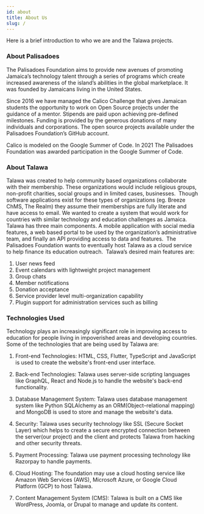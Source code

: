 ```yaml
---
id: about
title: About Us
slug: /
---
```


Here is a brief introduction to who we are and the Talawa projects.
### About Palisadoes

The Palisadoes Foundation aims to provide new avenues of promoting Jamaica’s technology talent through a series of programs which create increased awareness of the island’s abilities in the global marketplace. It was founded by Jamaicans living in the United States.
​

Since 2016 we have managed the Calico Challenge that gives Jamaican students the opportunity to work on Open Source projects under the guidance of a mentor. Stipends are paid upon achieving pre-defined milestones. Funding is provided by the generous donations of many individuals and corporations. The open source projects available under the Palisadoes Foundation’s GitHub account.
​

Calico is modeled on the Google Summer of Code. In 2021 The Palisadoes Foundation was awarded participation in the Google Summer of Code.

### About Talawa

Talawa was created to help community based organizations collaborate with their membership. These organizations would include religious groups, non-profit charities, social groups and in limited cases, businesses.
​
Though software applications exist for these types of organizations (eg. Breeze ChMS, The Realm) they assume their memberships are fully literate and have access to email. We wanted to create a system that would work for countries with similar technology and education challenges as Jamaica.
​
Talawa has three main components. A mobile application with social media features, a web based portal to be used by the organization’s administrative team, and finally an API providing access to data and features.
​​
The Palisadoes Foundation wants to eventually host Talawa as a cloud service to help finance its education outreach.
​
Talawa’s desired main features are:
​
1. User news feed
1. Event calendars with lightweight project management
1. Group chats
1. Member notifications
1. Donation acceptance
1. Service provider level multi-organization capability
1. Plugin support for administration services such as billing

### Technologies Used

Technology plays an increasingly significant role in improving access to education for people living in impoverished areas and developing countries. Some of the technologies that are being used by Talawa are:


1. Front-end Technologies: HTML, CSS, Flutter, TypeScript and JavaScript is used to create the website's front-end user interface.

2. Back-end Technologies: Talawa uses server-side scripting languages like GraphQL, React and Node.js to handle the website's back-end functionality.

3. Database Management System: Talawa uses database management system like Python SQLAlchemy as an ORM(Object–relational mapping) and MongoDB is used to store and manage the website's data.

4. Security: Talawa uses security technology like SSL (Secure Socket Layer) which helps to create a secure encrypted connection between the server(our project) and the client and protects Talawa from hacking and other security threats.

5. Payment Processing: Talawa use payment processing technology like Razorpay to handle payments.

6. Cloud Hosting: The foundation may use a cloud hosting service like Amazon Web Services (AWS), Microsoft Azure, or Google Cloud Platform (GCP) to host Talawa.

7. Content Management System (CMS): Talawa is built on a CMS like WordPress, Joomla, or Drupal to manage and update its content.